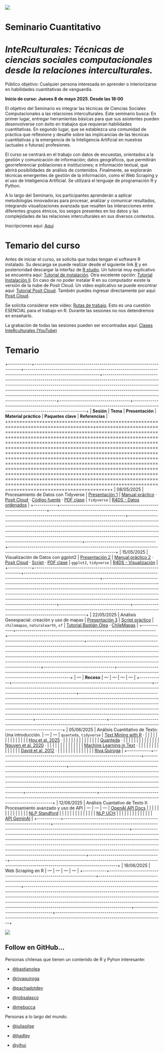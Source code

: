 ![](img/interculturales2.png)

# Seminario Cuantitativo

# ***InteRculturales:** Técnicas de ciencias sociales computacionales desde la relaciones interculturales.*

Público objetivo: Cualquier persona interesada en aprender o interiorizarse en habilidades cuantitativas de vanguardia.

**Inicio de curso: Jueves 8 de mayo 2025. Desde las 18:00**

El objetivo del Seminario es integrar las técnicas de Ciencias Sociales Computacionales a las relaciones interculturales. Este seminario busca: En primer lugar, entregar herramientas básicas para que sus asistentes pueden desenvolverse con éxito en trabajos que requieran habilidades cuantitativas. En segundo lugar, que se establezca una comunidad de práctica que reflexione y desafíe sobre las implicancias de las técnicas cuantitativas y la emergencia de la Inteligencia Artificial en nuestras (actuales o futuras) profesiones.

El curso se centrará en el trabajo con datos de encuestas, orientados a la gestión y comunicación de información; datos geográficos, que permitirán georreferenciar poblaciones e instituciones; e información textual, que abrirá posibilidades de análisis de contenidos. Finalmente, se explorarán técnicas emergentes de gestión de la información, como el Web Scraping y el uso de Inteligencia Artificial. Se utilizará el lenguaje de programación R y Python.

A lo largo del Seminario, los participantes aprenderán a aplicar metodologías innovadoras para procesar, analizar y comunicar resultados, integrando visualizaciones avanzada que resalten las interacciones entre diferentes grupos étnicos, los sesgos presentes en los datos y las complejidades de las relaciones interculturales en sus diversos contextos.

Inscripciones aquí: [Aquí](https://forms.cloud.microsoft/r/10cuEygf00)

# Temario del curso

Antes de iniciar el curso, se solicita que todas tengan el software R instalado. Su descarga se puede realizar desde el siguiente link [R](https://cran.r-project.org/bin/windows/base/) y en posterioridad descargar la interfaz de [R studio](https://posit.co/download/rstudio-desktop/). Un tutorial muy explicativo se encuentra aquí: [Tutorial de instalación](https://www.youtube.com/watch?v=RtkCAKXsVbw&t=204s). Otra excelente opción: [Tutorial Instalación II](https://bastianolea.rbind.io/blog/r_introduccion/instalar_r/). En caso de no poder instalar R en su computador existe la versión de la nube de Posit Cloud. Un vídeo explicativo se puede encontrar aquí: [Tutorial Posit Cloud](https://www.youtube.com/watch?v=hZuCmgoSGzM). También puedes ingresar directamente por aquí: [Posit Cloud](https://posit.cloud/).

Se solicita considerar este vídeo: [Rutas de trabajo](https://www.youtube.com/watch?v=gWcmdA_uGVY). Esto es una cuestión ESENCIAL para el trabajo en R. Durante las sesiones no nos detendremos en enseñarlo.

La grabación de todas las sesiones pueden ser encontradas aquí: [Clases InteRculturales (YouTube)](https://youtube.com/playlist?list=PL8V8dGNnJoBQUQ0lXLNRAtuDXb3UCZ9NX&si=Q6AmGrO4gpyabDlW)

# Temario

+------------+-----------------------------------------------------------------------+--------------------------------------------------------------------------------------------------------------------+------------------------------------------------------------------------------------------------------------------------------------------------------------------------------------------------------------------------------------------------------------------------------------------------------------------------------------------------------------------------------+------------------------------------+------------------------------------------------------------------------------------------------------------------------------------+
| **Sesión** | **Tema**                                                              | **Presentación**                                                                                                   | **Material práctico**                                                                                                                                                                                                                                                                                                                                                        | **Paquetes clave**                 | **Referencias**                                                                                                                    |
+============+=======================================================================+====================================================================================================================+==============================================================================================================================================================================================================================================================================================================================================================================+====================================+====================================================================================================================================+
| 08/05/2025 | Procesamiento de Datos con Tidyverse                                  | [Presentación 1](https://centrociir.github.io/interculturales/clases/clase1/pres/presentacion-1.html)              | [Manual práctico](https://centrociir.github.io/interculturales/clases/clase1/clase_1.html) · [Posit Cloud](https://posit.cloud/content/10310196) · [Código fuente](https://github.com/centrociir/interculturales/blob/main/clases/clase1/practico/practico_1.R) · [PDF clase](https://github.com/centrociir/interculturales/blob/main/clases/clase1/interculturales_1.pdf)   | `tidyverse`                        | [R4DS - Datos ordenados](https://r4ds.had.co.nz/tidy-data.html)                                                                    |
+------------+-----------------------------------------------------------------------+--------------------------------------------------------------------------------------------------------------------+------------------------------------------------------------------------------------------------------------------------------------------------------------------------------------------------------------------------------------------------------------------------------------------------------------------------------------------------------------------------------+------------------------------------+------------------------------------------------------------------------------------------------------------------------------------+
| 15/05/2025 | Visualización de Datos con ggplot2                                    | [Presentación 2](https://centrociir.github.io/interculturales/clases/clase2/presentacion/presentacion-2.html)      | [Manual práctico 2](https://centrociir.github.io/interculturales/clases/clase2/practico/practico2.html) · [Posit Cloud](https://posit.cloud/content/10365718) · [Script](https://github.com/centrociir/interculturales/blob/main/clases/clase2/script_practico.R) · [PDF clase](https://github.com/centrociir/interculturales/blob/main/clases/clase2/interculturales_2.pdf) | `ggplot2`, `tidyverse`             | [R4DS - Visualización](https://r4ds.had.co.nz/data-visualisation.html)                                                             |
+------------+-----------------------------------------------------------------------+--------------------------------------------------------------------------------------------------------------------+------------------------------------------------------------------------------------------------------------------------------------------------------------------------------------------------------------------------------------------------------------------------------------------------------------------------------------------------------------------------------+------------------------------------+------------------------------------------------------------------------------------------------------------------------------------+
| 22/05/2025 | Análisis Geoespacial: creación y uso de mapas                         | [Presentación 3](https://centrociir.github.io/interculturales/clases/clase3/presentacion/presentacion_clase3.html) | [Script práctico](https://github.com/centrociir/interculturales/blob/main/clases/clase3/practico/codigo_practico3.R)                                                                                                                                                                                                                                                         | `chilemapas`, `naturalearth`, `sf` | [Tutorial Bastián Olea](https://rpubs.com/bastimapache/mapa_urbano_rm) · [ChileMapas](https://github.com/juanmiguelsr/chilemapas)  |
+------------+-----------------------------------------------------------------------+--------------------------------------------------------------------------------------------------------------------+------------------------------------------------------------------------------------------------------------------------------------------------------------------------------------------------------------------------------------------------------------------------------------------------------------------------------------------------------------------------------+------------------------------------+------------------------------------------------------------------------------------------------------------------------------------+
| —          | **Receso**                                                            | —                                                                                                                  | —                                                                                                                                                                                                                                                                                                                                                                            | —                                  | —                                                                                                                                  |
+------------+-----------------------------------------------------------------------+--------------------------------------------------------------------------------------------------------------------+------------------------------------------------------------------------------------------------------------------------------------------------------------------------------------------------------------------------------------------------------------------------------------------------------------------------------------------------------------------------------+------------------------------------+------------------------------------------------------------------------------------------------------------------------------------+
| 05/06/2025 | Análisis Cuantitativo de Texto: Una introducción.                     | —                                                                                                                  | —                                                                                                                                                                                                                                                                                                                                                                            | `quanteda`, `tidyverse`            | [Text Mining with R](https://www.tidytextmining.com) ·                                                                             |
|            |                                                                       |                                                                                                                    |                                                                                                                                                                                                                                                                                                                                                                              |                                    |                                                                                                                                    |
|            |                                                                       |                                                                                                                    |                                                                                                                                                                                                                                                                                                                                                                              |                                    | [Hou et al. 2025](https://journals.sagepub.com/doi/10.1177/2057150X241306780) ·                                                    |
|            |                                                                       |                                                                                                                    |                                                                                                                                                                                                                                                                                                                                                                              |                                    |                                                                                                                                    |
|            |                                                                       |                                                                                                                    |                                                                                                                                                                                                                                                                                                                                                                              |                                    | [Quanteda](https://quanteda.io/) ·                                                                                                 |
|            |                                                                       |                                                                                                                    |                                                                                                                                                                                                                                                                                                                                                                              |                                    |                                                                                                                                    |
|            |                                                                       |                                                                                                                    |                                                                                                                                                                                                                                                                                                                                                                              |                                    | [Nguyen et al. 2020](https://www.frontiersin.org/journals/artificial-intelligence/articles/10.3389/frai.2020.00062/full) ·         |
|            |                                                                       |                                                                                                                    |                                                                                                                                                                                                                                                                                                                                                                              |                                    |                                                                                                                                    |
|            |                                                                       |                                                                                                                    |                                                                                                                                                                                                                                                                                                                                                                              |                                    | [Machine Learning in Text](https://smltar.com) ·                                                                                   |
|            |                                                                       |                                                                                                                    |                                                                                                                                                                                                                                                                                                                                                                              |                                    |                                                                                                                                    |
|            |                                                                       |                                                                                                                    |                                                                                                                                                                                                                                                                                                                                                                              |                                    | [David et al. 2012](https://www.cs.columbia.edu/~blei/papers/Blei2012.pdf) ·                                                       |
|            |                                                                       |                                                                                                                    |                                                                                                                                                                                                                                                                                                                                                                              |                                    |                                                                                                                                    |
|            |                                                                       |                                                                                                                    |                                                                                                                                                                                                                                                                                                                                                                              |                                    | [Riva Quiroga](https://rivaquiroga.cl)                                                                                             |
+------------+-----------------------------------------------------------------------+--------------------------------------------------------------------------------------------------------------------+------------------------------------------------------------------------------------------------------------------------------------------------------------------------------------------------------------------------------------------------------------------------------------------------------------------------------------------------------------------------------+------------------------------------+------------------------------------------------------------------------------------------------------------------------------------+
| 12/06/2025 | Análisis Cuantativo de Texto II: Procesamiento avanzado y uso de API  | —                                                                                                                  | —                                                                                                                                                                                                                                                                                                                                                                            | —                                  | [OpenAI API Docs](https://platform.openai.com/docs/)                                                                               |
|            |                                                                       |                                                                                                                    |                                                                                                                                                                                                                                                                                                                                                                              |                                    |                                                                                                                                    |
|            |                                                                       |                                                                                                                    |                                                                                                                                                                                                                                                                                                                                                                              |                                    | [NLP Standford](https://nlp.stanford.edu)                                                                                          |
|            |                                                                       |                                                                                                                    |                                                                                                                                                                                                                                                                                                                                                                              |                                    |                                                                                                                                    |
|            |                                                                       |                                                                                                                    |                                                                                                                                                                                                                                                                                                                                                                              |                                    | [NLP UCH](https://github.com/dccuchile/CC6205)                                                                                     |
|            |                                                                       |                                                                                                                    |                                                                                                                                                                                                                                                                                                                                                                              |                                    |                                                                                                                                    |
|            |                                                                       |                                                                                                                    |                                                                                                                                                                                                                                                                                                                                                                              |                                    | [API GeminAI](https://ai.google.dev/gemini-api/docs/quickstart?hl=es-419&lang=python)                                              |
+------------+-----------------------------------------------------------------------+--------------------------------------------------------------------------------------------------------------------+------------------------------------------------------------------------------------------------------------------------------------------------------------------------------------------------------------------------------------------------------------------------------------------------------------------------------------------------------------------------------+------------------------------------+------------------------------------------------------------------------------------------------------------------------------------+
| 19/06/2025 | Web Scraping en R                                                     | —                                                                                                                  | —                                                                                                                                                                                                                                                                                                                                                                            | —                                  | —                                                                                                                                  |
+------------+-----------------------------------------------------------------------+--------------------------------------------------------------------------------------------------------------------+------------------------------------------------------------------------------------------------------------------------------------------------------------------------------------------------------------------------------------------------------------------------------------------------------------------------------------------------------------------------------+------------------------------------+------------------------------------------------------------------------------------------------------------------------------------+

![](img/sticker_ciir_rosa_v2.png)

## Follow en GitHub...

Personas chilenas que tienen un contenido de R y Pyhon interesante:

-   [\@bastianolea](https://github.com/bastianolea)

-   [\@rivaquiroga](https://github.com/rivaquiroga/)

-   [\@pachadotdev](https://github.com/pachadotdev)

-   [\@robsalasco](https://github.com/robsalasco)

-   [\@mebucca](https://github.com/mebucca)

Personas a lo largo del mundo.

-   [\@juliasilge](https://github.com/)

-   [\@hadley](https://github.com/hadley)

-   [\@yihui](https://github.com/yihui)
